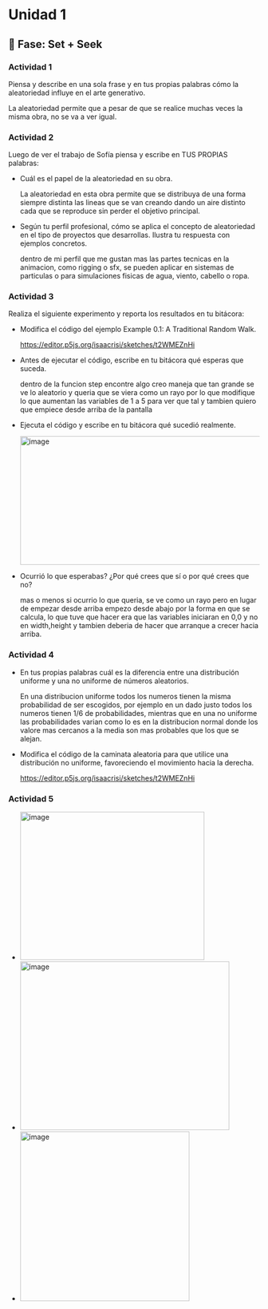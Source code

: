 # Unidad 1

## 🔎 Fase: Set + Seek

### Actividad 1

Piensa y describe en una sola frase y en tus propias palabras cómo la aleatoriedad influye en el arte generativo.

La aleatoriedad permite que a pesar de que se realice muchas veces la misma obra, no se va a ver igual.

### Actividad 2 

Luego de ver el trabajo de Sofía piensa y escribe en TUS PROPIAS palabras:

- Cuál es el papel de la aleatoriedad en su obra.

  La aleatoriedad en esta obra permite que se distribuya de una forma siempre distinta las lineas que se van creando dando un aire distinto cada que se reproduce sin perder el objetivo principal.
  
- Según tu perfil profesional, cómo se aplica el concepto de aleatoriedad en el tipo de proyectos que desarrollas. Ilustra tu respuesta con ejemplos concretos.

  dentro de mi perfil que me gustan mas las partes tecnicas en la animacion, como rigging o sfx, se pueden aplicar en sistemas de particulas o para simulaciones fisicas de agua, viento, cabello o ropa.

### Actividad 3

Realiza el siguiente experimento y reporta los resultados en tu bitácora:

  - Modifica el código del ejemplo Example 0.1: A Traditional Random Walk.
    
    https://editor.p5js.org/isaacrisi/sketches/t2WMEZnHi
    
  - Antes de ejecutar el código, escribe en tu bitácora qué esperas que suceda.
    
    dentro de la funcion step encontre algo creo maneja que tan grande se ve lo aleatorio y queria que se viera como un rayo por lo que modifique lo que aumentan las variables de 1 a 5 para ver que tal y tambien quiero que empiece desde arriba de la pantalla
    
  - Ejecuta el código y escribe en tu bitácora qué sucedió realmente.
    
    <img width="639" height="258" alt="image" src="https://github.com/user-attachments/assets/fbe42cca-97fc-49e0-87a8-7cf0de04978b" />

  - Ocurrió lo que esperabas? ¿Por qué crees que sí o por qué crees que no?
    
    mas o menos si ocurrio lo que queria, se ve como un rayo pero en lugar de empezar desde arriba empezo desde abajo por la forma en que se calcula, lo que tuve que hacer era que las variables iniciaran en 0,0 y no en width,height y tambien deberia de hacer que   arranque a crecer hacia arriba.
    
  
### Actividad 4

  - En tus propias palabras cuál es la diferencia entre una distribución uniforme y una no uniforme de números aleatorios.
    
    En una distribucion uniforme todos los numeros tienen la misma probabilidad de ser escogidos, por ejemplo en un dado justo todos los numeros tienen 1/6 de probabilidades, mientras que en una no uniforme las probabilidades varian como lo es en la distribucion normal donde los valore mas cercanos a la media son mas probables que los que se alejan.
    
  - Modifica el código de la caminata aleatoria para que utilice una distribución no uniforme, favoreciendo el movimiento hacia la derecha.
    
    https://editor.p5js.org/isaacrisi/sketches/t2WMEZnHi

### Actividad 5

  - <img width="369" height="297" alt="image" src="https://github.com/user-attachments/assets/794bd144-44c9-4105-9896-18bdbc879988" />

  - <img width="419" height="338" alt="image" src="https://github.com/user-attachments/assets/325faa08-5d89-4ad3-b518-a7529d9fd959" />

  - <img width="339" height="340" alt="image" src="https://github.com/user-attachments/assets/f1e156e7-3f0f-44c7-aaa4-e9dab99118c1" />



  

    

  
